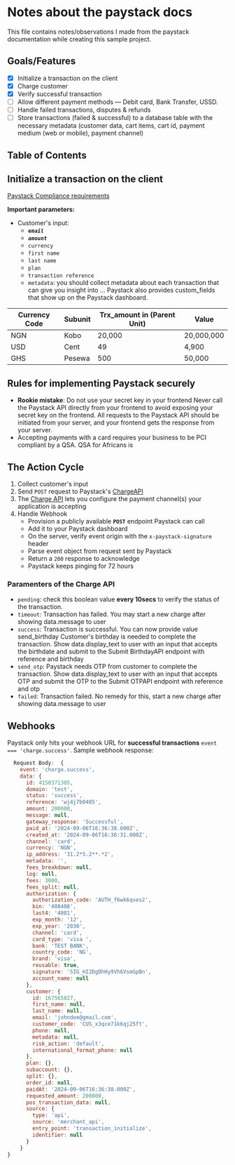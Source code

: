# Notes about the paystack docs

This file contains notes/observations I made from the paystack documentation while creating this sample project.

## Goals/Features

- [x] Initialize a transaction on the client
- [x] Charge customer
- [x] Verify successful transaction
- [ ] Allow different payment methods — Debit card, Bank Transfer, USSD.
- [ ] Handle failed transactions, disputes & refunds
- [ ] Store transactions (failed & successful) to a database table with the necessary metadata (customer data, cart items, cart id, payment medium (web or mobile), payment channel)

## Table of Contents

## Initialize a transaction on the client

[Paystack Compliance requirements](https://support.paystack.com/hc/en-us/articles/360009973819-What-are-the-requirements-for-enabling-international-payments-for-my-business)

**Important parameters:**

- Customer's input:
  - **_`email`_**
  - **_`amount`_**
  - `currency`
  - `first name`
  - `last name`
  - `plan`
  - `transaction reference`
  - `metadata`: you should collect metadata about each transaction that can give you insight into ... Paystack also provides custom_fields that show up on the Paystack dashboard.

| Currency Code | Subunit | Trx_amount in (Parent Unit) | Value      |
| ------------- | ------- | --------------------------- | ---------- |
| NGN           | Kobo    | 20,000                      | 20,000,000 |
| USD           | Cent    | 49                          | 4,900      |
| GHS           | Pesewa  | 500                         | 50,000     |

## Rules for implementing Paystack securely

- **Rookie mistake**: Do not use your secret key in your frontend
  Never call the Paystack API directly from your frontend to avoid exposing your secret key on the frontend. All requests to the Paystack API should be initiated from your server, and your frontend gets the response from your server.
- Accepting payments with a card requires your business to be PCI compliant by a QSA. QSA for Africans is []()

## The Action Cycle

1. Collect customer's input
2. Send `POST` request to Paystack's [ChargeAPI](https://paystack.com/docs/api/charge/#charges)
3. The [Charge API](#paramenters-of-the-charge-api) lets you configure the payment channel(s) your application is accepting
4. Handle Webhook
   - Provision a publicly available **`POST`** endpoint Paystack can call
   - Add it to your Paystack dashboard
   - On the server, verify event origin with the `x-paystack-signature` header
   - Parse event object from request sent by Paystack
   - Return a `200` response to acknowledge
   - Paystack keeps pinging for 72 hours

### Paramenters of the Charge API

- `pending`: check this boolean value **every 10secs** to verify the status of the transaction.
- `timeout`: Transaction has failed. You may start a new charge after showing data.message to user
- `success`: Transaction is successful. You can now provide value
  send_birthday Customer's birthday is needed to complete the transaction. Show data.display_text to user with an input that accepts the birthdate and submit to the Submit BirthdayAPI endpoint with reference and birthday
- `send_otp`: Paystack needs OTP from customer to complete the transaction. Show data.display_text to user with an input that accepts OTP and submit the OTP to the Submit OTPAPI endpoint with reference and otp
- `failed`: Transaction failed. No remedy for this, start a new charge after showing data.message to user

## Webhooks

Paystack only hits your webhook URL for **successful transactions** `event === 'charge.success'`. Sample webhook response:

```javascript
  Request Body:  {
    event: 'charge.success',
    data: {
      id: 4150371305,
      domain: 'test',
      status: 'success',
      reference: 'wj4j7b0405',
      amount: 200000,
      message: null,
      gateway_response: 'Successful',
      paid_at: '2024-09-06T16:36:38.000Z',
      created_at: '2024-09-06T16:36:31.000Z',
      channel: 'card',
      currency: 'NGN',
      ip_address: '31.2*5.2**.*2',
      metadata: '',
      fees_breakdown: null,
      log: null,
      fees: 3000,
      fees_split: null,
      authorization: {
        authorization_code: 'AUTH_f6wk6qves2',
        bin: '408408',
        last4: '4081',
        exp_month: '12',
        exp_year: '2030',
        channel: 'card',
        card_type: 'visa ',
        bank: 'TEST BANK',
        country_code: 'NG',
        brand: 'visa',
        reusable: true,
        signature: 'SIG_HI2DgDhHy9Vh6VsmGpBn',
        account_name: null
      },
      customer: {
        id: 167565827,
        first_name: null,
        last_name: null,
        email: 'johndoe@gmail.com',
        customer_code: 'CUS_x3qce71k6qj25ft',
        phone: null,
        metadata: null,
        risk_action: 'default',
        international_format_phone: null
      },
      plan: {},
      subaccount: {},
      split: {},
      order_id: null,
      paidAt: '2024-09-06T16:36:38.000Z',
      requested_amount: 200000,
      pos_transaction_data: null,
      source: {
        type: 'api',
        source: 'merchant_api',
        entry_point: 'transaction_initialize',
        identifier: null
      }
    }
}
```
